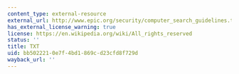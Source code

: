 ```yaml
---
content_type: external-resource
external_url: http://www.epic.org/security/computer_search_guidelines.txt
has_external_license_warning: true
license: https://en.wikipedia.org/wiki/All_rights_reserved
status: ''
title: TXT
uid: bb502221-0e7f-4bd1-869c-d23cfd8f729d
wayback_url: ''
---
```

